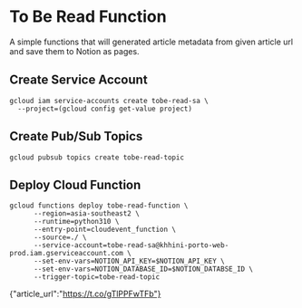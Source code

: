 # To Be Read Function

A simple functions that will generated article metadata from given article url and save them to Notion as pages.

## Create Service Account
```
gcloud iam service-accounts create tobe-read-sa \
  --project=(gcloud config get-value project)

```
## Create Pub/Sub Topics
```
gcloud pubsub topics create tobe-read-topic
```
## Deploy Cloud Function
```
gcloud functions deploy tobe-read-function \
      --region=asia-southeast2 \
      --runtime=python310 \
      --entry-point=cloudevent_function \
      --source=./ \
      --service-account=tobe-read-sa@khhini-porto-web-prod.iam.gserviceaccount.com \
      --set-env-vars=NOTION_API_KEY=$NOTION_API_KEY \
      --set-env-vars=NOTION_DATABASE_ID=$NOTION_DATABSE_ID \
      --trigger-topic=tobe-read-topic
```

{"article_url":"https://t.co/gTlPPFwTFb"}
